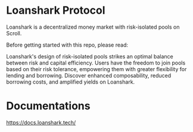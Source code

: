 
Loanshark Protocol
=================

Loanshark is a decentralized money market with risk-isolated pools on Scroll.

Before getting started with this repo, please read:

Loanshark's design of risk-isolated pools strikes an optimal balance between risk and capital efficiency. Users have the freedom to join pools based on their risk tolerance, empowering them with greater flexibility for lending and borrowing. Discover enhanced composability, reduced borrowing costs, and amplified yields on Loanshark.

Documentations
=================

https://docs.loanshark.tech/